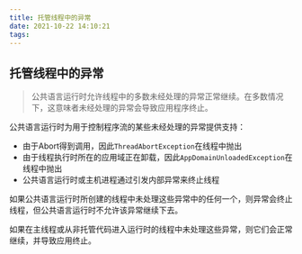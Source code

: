 ```yaml
---
title: 托管线程中的异常
date: 2021-10-22 14:10:21
tags:
---
```


## 托管线程中的异常

> 公共语言运行时允许线程中的多数未经处理的异常正常继续。在多数情况下，这意味者未经处理的异常会导致应用程序终止。

公共语言运行时为用于控制程序流的某些未经处理的异常提供支持：

- 由于Abort得到调用，因此`ThreadAbortException`在线程中抛出
- 由于线程执行时所在的应用域正在卸载，因此`AppDomainUnloadedException`在线程中抛出
- 公共语言运行时或主机进程通过引发内部异常来终止线程
  
如果公共语言运行时所创建的线程中未处理这些异常中的任何一个，则异常会终止线程，但公共语言运行时不允许该异常继续下去。

如果在主线程或从非托管代码进入运行时的线程中未处理这些异常，则它们会正常继续，并导致应用终止。
